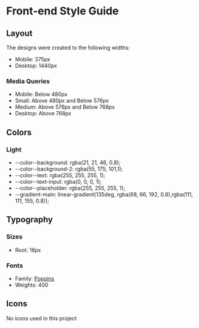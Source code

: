 # Front-end Style Guide
## Layout
The designs were created to the following widths:
- Mobile: 375px
- Desktop: 1440px
### Media Queries
- Mobile: Below 480px
- Small: Above 480px and Below 576px
- Medium: Above 576px and Below 768px
- Desktop: Above 768px

## Colors
### Light
- --color--background: rgba(21, 21, 46, 0.8);
- --color--background-2: rgba(55, 175, 101,1);
- --color--text: rgba(255, 255, 255, 1);
- --color--text-input: rgba(0, 0, 0, 1);
- --color--placeholder: rgba(255, 255, 255, 1);
- --gradient-main: linear-gradient(135deg, rgba(68, 66, 192, 0.8),rgba(111, 111, 155, 0.8)); 

## Typography
### Sizes
- Root: 16px

### Fonts
- Family: [Poppins](https://fonts.google.com/specimen/Poppins)
- Weights: 400

## Icons
No icons used in this project